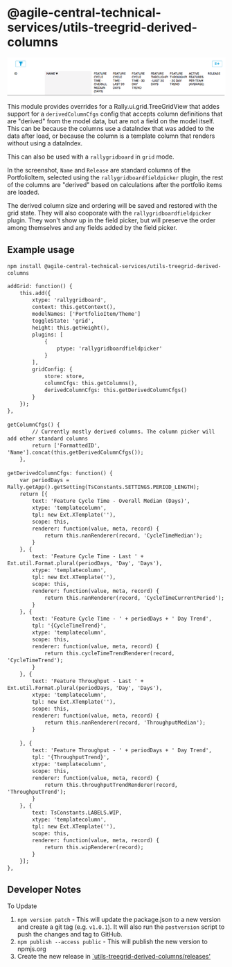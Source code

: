 # @agile-central-technical-services/utils-treegrid-derived-columns

![This is a screenshot](https://github.com/RallyTechServices/utils-treegrid-derived-columns/raw/master/screenshot.png)

This module provides overrides for a Rally.ui.grid.TreeGridView that addes support for a `derivedColumnCfgs`
config that accepts column definitions that are "derived" from the model data, but are not a field
on the model itself. This can be because the columns use a dataIndex that was added to the data after load,
or because the column is a template column that renders without using a dataIndex.

This can also be used with a `rallygridboard` in `grid` mode.

In the screenshot, `Name` and `Release` are standard columns of the PortfolioItem, selected using the
`rallygridboardfieldpicker` plugin, the rest of the columns are "derived" based on calculations after the
portfolio items are loaded.

The derived column size and ordering will be saved and restored with the grid state.  They
will also cooporate with the `rallygridboardfieldpicker` plugin.  They won't show up in the field
picker, but will preserve the order among themselves and any fields added by the field picker.

## Example usage
```
npm install @agile-central-technical-services/utils-treegrid-derived-columns
```

```
addGrid: function() {
    this.add({
        xtype: 'rallygridboard',
        context: this.getContext(),
        modelNames: ['PortfolioItem/Theme']
        toggleState: 'grid',
        height: this.getHeight(),
        plugins: [
            {
                ptype: 'rallygridboardfieldpicker'
            }
        ],
        gridConfig: {
            store: store,
            columnCfgs: this.getColumns(),
            derivedColumnCfgs: this.getDerivedColumnCfgs()
        }
    });
},

getColumnCfgs() {
        // Currently mostly derived columns. The column picker will add other standard columns
        return ['FormattedID', 'Name'].concat(this.getDerivedColumnCfgs());
    },

getDerivedColumnCfgs: function() {
    var periodDays = Rally.getApp().getSetting(TsConstants.SETTINGS.PERIOD_LENGTH);
    return [{
        text: 'Feature Cycle Time - Overall Median (Days)',
        xtype: 'templatecolumn',
        tpl: new Ext.XTemplate(''),
        scope: this,
        renderer: function(value, meta, record) {
            return this.nanRenderer(record, 'CycleTimeMedian');
        }
    }, {
        text: 'Feature Cycle Time - Last ' + Ext.util.Format.plural(periodDays, 'Day', 'Days'),
        xtype: 'templatecolumn',
        tpl: new Ext.XTemplate(''),
        scope: this,
        renderer: function(value, meta, record) {
            return this.nanRenderer(record, 'CycleTimeCurrentPeriod');
        }
    }, {
        text: 'Feature Cycle Time - ' + periodDays + ' Day Trend',
        tpl: '{CycleTimeTrend}',
        xtype: 'templatecolumn',
        scope: this,
        renderer: function(value, meta, record) {
            return this.cycleTimeTrendRenderer(record, 'CycleTimeTrend');
        }
    }, {
        text: 'Feature Throughput - Last ' + Ext.util.Format.plural(periodDays, 'Day', 'Days'),
        xtype: 'templatecolumn',
        tpl: new Ext.XTemplate(''),
        scope: this,
        renderer: function(value, meta, record) {
            return this.nanRenderer(record, 'ThroughputMedian');
        }

    }, {
        text: 'Feature Throughput - ' + periodDays + ' Day Trend',
        tpl: '{ThroughputTrend}',
        xtype: 'templatecolumn',
        scope: this,
        renderer: function(value, meta, record) {
            return this.throughputTrendRenderer(record, 'ThroughputTrend');
        }
    }, {
        text: TsConstants.LABELS.WIP,
        xtype: 'templatecolumn',
        tpl: new Ext.XTemplate(''),
        scope: this,
        renderer: function(value, meta, record) {
            return this.wipRenderer(record);
        }
    }];
},
```

## Developer Notes
To Update
1. `npm version patch` - This will update the package.json to a new version and create a git tag (e.g. `v1.0.1`). It will also run the `postversion` script
to push the changes and tag to GitHub.
2. `npm publish --access public` - This will publish the new version to npmjs.org
3. Create the new release in [`utils-treegrid-derived-columns/releases'](https://github.com/RallyTechServices/utils-treegrid-derived-columns/releases)


